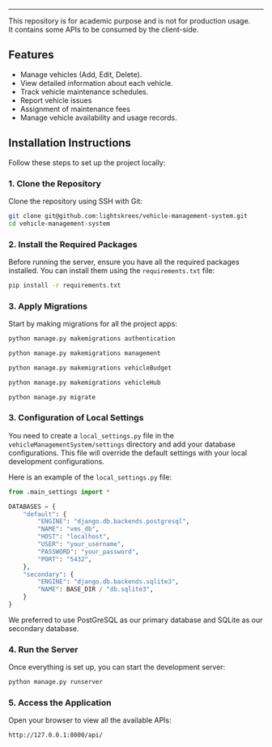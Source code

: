 
---
This repository is for academic purpose and is not for production usage.\
It contains some APIs to be consumed by the client-side.
## Features
- Manage vehicles (Add, Edit, Delete).
- View detailed information about each vehicle.
- Track vehicle maintenance schedules.
- Report vehicle issues
- Assignment of maintenance fees
- Manage vehicle availability and usage records.

## Installation Instructions
Follow these steps to set up the project locally:

### 1. Clone the Repository
Clone the repository using SSH with Git:

```bash
git clone git@github.com:lightskrees/vehicle-management-system.git
cd vehicle-management-system
```

### 2. Install the Required Packages
Before running the server, ensure you have all the required packages installed. You can install them using the `requirements.txt` file:

```bash
pip install -r requirements.txt
```

### 3. Apply Migrations
Start by making migrations for all the project apps:

```bash
python manage.py makemigrations authentication
```
```bash
python manage.py makemigrations management
```
```bash
python manage.py makemigrations vehicleBudget
```
```bash
python manage.py makemigrations vehicleHub
```
```bash
python manage.py migrate
```

### 3. Configuration of Local Settings

You need to create a `local_settings.py` file in the `vehicleManagementSystem/settings` directory and add your database configurations. This file will override the default settings with your local development configurations.

Here is an example of the `local_settings.py` file:
```python
from .main_settings import *

DATABASES = {
    "default": {
        "ENGINE": "django.db.backends.postgresql",
        "NAME": "vms_db",
        "HOST": "localhost",
        "USER": "your_username",
        "PASSWORD": "your_password",
        "PORT": "5432",
    },
    "secondary": {
        "ENGINE": "django.db.backends.sqlite3",
        "NAME": BASE_DIR / "db.sqlite3",
    }
}
```

We preferred to use PostGreSQL as our primary database and SQLite as our secondary database.


### 4. Run the Server
Once everything is set up, you can start the development server:

```bash
python manage.py runserver
```

### 5. Access the Application
Open your browser to view all the available APIs:

```
http://127.0.0.1:8000/api/
```
